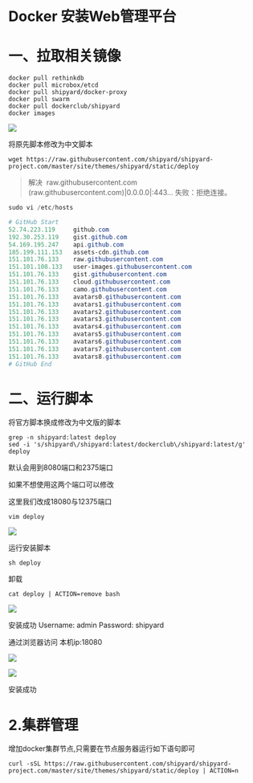 # Docker 安装Web管理平台

> 


# 一、拉取相关镜像

```纯文本
docker pull rethinkdb
docker pull microbox/etcd
docker pull shipyard/docker-proxy
docker pull swarm
docker pull dockerclub/shipyard
docker images
```


![](https://cdn.nlark.com/yuque/0/2021/png/395018/1609727399794-88a9447a-0ac3-4e07-9b63-c133b21d8191.png#align=left&display=inline&height=254&margin=%5Bobject%20Object%5D&originHeight=254&originWidth=873&size=0&status=done&style=none&width=873)

将原先脚本修改为中文脚本

```纯文本
wget https://raw.githubusercontent.com/shipyard/shipyard-project.com/master/site/themes/shipyard/static/deploy
```


> 解决  raw.githubusercontent.com (raw.githubusercontent.com)|0.0.0.0|:443... 失败：拒绝连接。


```PowerShell
sudo vi /etc/hosts
```


```PowerShell
# GitHub Start
52.74.223.119     github.com
192.30.253.119    gist.github.com
54.169.195.247    api.github.com
185.199.111.153   assets-cdn.github.com
151.101.76.133    raw.githubusercontent.com
151.101.108.133   user-images.githubusercontent.com
151.101.76.133    gist.githubusercontent.com
151.101.76.133    cloud.githubusercontent.com
151.101.76.133    camo.githubusercontent.com
151.101.76.133    avatars0.githubusercontent.com
151.101.76.133    avatars1.githubusercontent.com
151.101.76.133    avatars2.githubusercontent.com
151.101.76.133    avatars3.githubusercontent.com
151.101.76.133    avatars4.githubusercontent.com
151.101.76.133    avatars5.githubusercontent.com
151.101.76.133    avatars6.githubusercontent.com
151.101.76.133    avatars7.githubusercontent.com
151.101.76.133    avatars8.githubusercontent.com
# GitHub End
```


# 二、运行脚本

将官方脚本换成修改为中文版的脚本

```纯文本
grep -n shipyard:latest deploy
sed -i 's/shipyard\/shipyard:latest/dockerclub\/shipyard:latest/g' deploy
```


默认会用到8080端口和2375端口

如果不想使用这两个端口可以修改

这里我们改成18080与12375端口

```纯文本
vim deploy
```


![](https://cdn.nlark.com/yuque/0/2021/png/395018/1609727399813-68696108-209c-4b5a-a83c-fc410882da7a.png#align=left&display=inline&height=278&margin=%5Bobject%20Object%5D&originHeight=278&originWidth=385&size=0&status=done&style=none&width=385)

运行安装脚本

```纯文本
sh deploy
```


卸载

```纯文本
cat deploy | ACTION=remove bash
```


![](https://cdn.nlark.com/yuque/0/2021/png/395018/1609727399795-4ef875c4-a34d-446a-bad2-9d583cdc7584.png#align=left&display=inline&height=419&margin=%5Bobject%20Object%5D&originHeight=419&originWidth=636&size=0&status=done&style=none&width=636)

安装成功 Username: admin Password: shipyard

通过浏览器访问 本机ip:18080

![](https://cdn.nlark.com/yuque/0/2021/png/395018/1609727399755-4ae946e6-36c2-4d99-8f11-59ef8cbb6bf1.png#align=left&display=inline&height=461&margin=%5Bobject%20Object%5D&originHeight=461&originWidth=542&size=0&status=done&style=none&width=542)

![](https://cdn.nlark.com/yuque/0/2021/png/395018/1609727399785-375f27c0-9fd2-44fc-8be8-dbd8d51e4df9.png#align=left&display=inline&height=770&margin=%5Bobject%20Object%5D&originHeight=770&originWidth=1110&size=0&status=done&style=none&width=1110)

安装成功

# **2.集群管理** 

增加docker集群节点,只需要在节点服务器运行如下语句即可

```纯文本
curl -sSL https://raw.githubusercontent.com/shipyard/shipyard-project.com/master/site/themes/shipyard/static/deploy | ACTION=n
```


